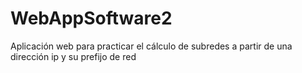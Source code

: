 # WebAppSoftware2
Aplicación web para practicar el cálculo de subredes a partir de una dirección ip y su prefijo de red
